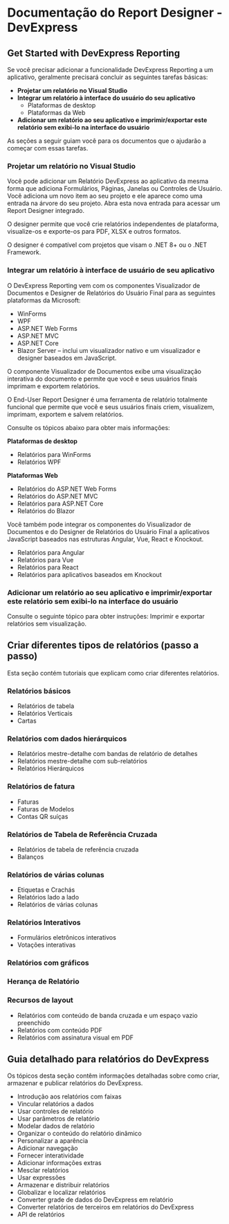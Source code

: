 # Documentação do Report Designer - DevExpress

## Get Started with DevExpress Reporting

Se você precisar adicionar a funcionalidade DevExpress Reporting a um aplicativo, geralmente precisará concluir as seguintes tarefas básicas:

*   **Projetar um relatório no Visual Studio**
*   **Integrar um relatório à interface do usuário do seu aplicativo**
    *   Plataformas de desktop
    *   Plataformas da Web
*   **Adicionar um relatório ao seu aplicativo e imprimir/exportar este relatório sem exibi-lo na interface do usuário**

As seções a seguir guiam você para os documentos que o ajudarão a começar com essas tarefas.

### Projetar um relatório no Visual Studio

Você pode adicionar um Relatório DevExpress ao aplicativo da mesma forma que adiciona Formulários, Páginas, Janelas ou Controles de Usuário. Você adiciona um novo item ao seu projeto e ele aparece como uma entrada na árvore do seu projeto. Abra esta nova entrada para acessar um Report Designer integrado.

O designer permite que você crie relatórios independentes de plataforma, visualize-os e exporte-os para PDF, XLSX e outros formatos.

O designer é compatível com projetos que visam o .NET 8+ ou o .NET Framework.

### Integrar um relatório à interface de usuário de seu aplicativo

O DevExpress Reporting vem com os componentes Visualizador de Documentos e Designer de Relatórios do Usuário Final para as seguintes plataformas da Microsoft:

*   WinForms
*   WPF
*   ASP.NET Web Forms
*   ASP.NET MVC
*   ASP.NET Core
*   Blazor Server – inclui um visualizador nativo e um visualizador e designer baseados em JavaScript.

O componente Visualizador de Documentos exibe uma visualização interativa do documento e permite que você e seus usuários finais imprimam e exportem relatórios.

O End-User Report Designer é uma ferramenta de relatório totalmente funcional que permite que você e seus usuários finais criem, visualizem, imprimam, exportem e salvem relatórios.

Consulte os tópicos abaixo para obter mais informações:

**Plataformas de desktop**

*   Relatórios para WinForms
*   Relatórios WPF

**Plataformas Web**

*   Relatórios do ASP.NET Web Forms
*   Relatórios do ASP.NET MVC
*   Relatórios para ASP.NET Core
*   Relatórios do Blazor

Você também pode integrar os componentes do Visualizador de Documentos e do Designer de Relatórios do Usuário Final a aplicativos JavaScript baseados nas estruturas Angular, Vue, React e Knockout.

*   Relatórios para Angular
*   Relatórios para Vue
*   Relatórios para React
*   Relatórios para aplicativos baseados em Knockout

### Adicionar um relatório ao seu aplicativo e imprimir/exportar este relatório sem exibi-lo na interface do usuário

Consulte o seguinte tópico para obter instruções: Imprimir e exportar relatórios sem visualização.

## Criar diferentes tipos de relatórios (passo a passo)

Esta seção contém tutoriais que explicam como criar diferentes relatórios.

### Relatórios básicos

*   Relatórios de tabela
*   Relatórios Verticais
*   Cartas

### Relatórios com dados hierárquicos

*   Relatórios mestre-detalhe com bandas de relatório de detalhes
*   Relatórios mestre-detalhe com sub-relatórios
*   Relatórios Hierárquicos

### Relatórios de fatura

*   Faturas
*   Faturas de Modelos
*   Contas QR suíças

### Relatórios de Tabela de Referência Cruzada

*   Relatórios de tabela de referência cruzada
*   Balanços

### Relatórios de várias colunas

*   Etiquetas e Crachás
*   Relatórios lado a lado
*   Relatórios de várias colunas

### Relatórios Interativos

*   Formulários eletrônicos interativos
*   Votações interativas

### Relatórios com gráficos

### Herança de Relatório

### Recursos de layout

*   Relatórios com conteúdo de banda cruzada e um espaço vazio preenchido
*   Relatórios com conteúdo PDF
*   Relatórios com assinatura visual em PDF

## Guia detalhado para relatórios do DevExpress

Os tópicos desta seção contêm informações detalhadas sobre como criar, armazenar e publicar relatórios do DevExpress.

*   Introdução aos relatórios com faixas
*   Vincular relatórios a dados
*   Usar controles de relatório
*   Usar parâmetros de relatório
*   Modelar dados de relatório
*   Organizar o conteúdo do relatório dinâmico
*   Personalizar a aparência
*   Adicionar navegação
*   Fornecer interatividade
*   Adicionar informações extras
*   Mesclar relatórios
*   Usar expressões
*   Armazenar e distribuir relatórios
*   Globalizar e localizar relatórios
*   Converter grade de dados do DevExpress em relatório
*   Converter relatórios de terceiros em relatórios do DevExpress
*   API de relatórios
